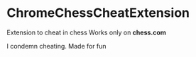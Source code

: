 # ChromeChessCheatExtension

Extension to cheat in chess
Works only on __chess.com__

I condemn cheating. 
Made for fun
